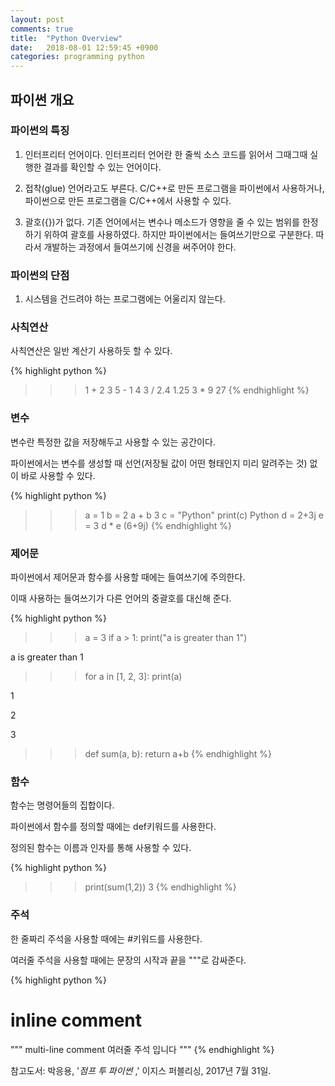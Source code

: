 ```yaml
---
layout: post
comments: true
title:  "Python Overview"
date:   2018-08-01 12:59:45 +0900
categories: programming python
---
```

## 파이썬 개요


### 파이썬의 특징

1. 인터프리터 언어이다. 
인터프리터 언어란 한 줄씩 소스 코드를 읽어서 그때그때 실행한 결과를 확인할 수 있는 언어이다.

2. 접착(glue) 언어라고도 부른다. C/C++로 만든 프로그램을 파이썬에서 사용하거나, 파이썬으로 만든 프로그램을 C/C++에서 사용할 수 있다.

3. 괄호({})가 없다. 기존 언어에서는 변수나 메소드가 영향을 줄 수 있는 범위를 한정하기 위하여 괄호를 사용하였다. 하지만 파이썬에서는 들여쓰기만으로 구분한다. 따라서 개발하는 과정에서 들여쓰기에 신경을 써주어야 한다.

### 파이썬의 단점

1. 시스템을 건드려야 하는 프로그램에는 어울리지 않는다.

### 사칙연산

사칙연산은 일반 계산기 사용하듯 할 수 있다.

{% highlight python %}
>>> 1 + 2
3
>> 5 - 1
4
>>> 3 / 2.4
1.25
>>> 3 * 9
27
{% endhighlight %}

### 변수

변수란 특정한 값을 저장해두고 사용할 수 있는 공간이다.

파이썬에서는 변수를 생성할 때 선언(저장될 값이 어떤 형태인지 미리 알려주는 것) 없이 바로 사용할 수 있다.

{% highlight python %}
>>> a = 1
>>> b = 2
>>> a + b
3
>>> c = "Python"
>>> print(c)
Python
>>> d = 2+3j
>>> e = 3
>>> d * e
(6+9j)
{% endhighlight %}

### 제어문

파이썬에서 제어문과 함수를 사용할 때에는 들여쓰기에 주의한다.

이때 사용하는 들여쓰기가 다른 언어의 중괄호를 대신해 준다.

{% highlight python %}
>>> a = 3
>>> if a > 1:
    print("a is greater than 1")

a is greater than 1
>>> for a in [1, 2, 3]:
    print(a)

1

2

3
>>> def sum(a, b):
    return a+b
{% endhighlight %}

### 함수

함수는 명령어들의 집합이다.

파이썬에서 함수를 정의할 때에는 def키워드를 사용한다.

정의된 함수는 이름과 인자를 통해 사용할 수 있다.

{% highlight python %}
>>> print(sum(1,2))
3
{% endhighlight %}

### 주석

한 줄짜리 주석을 사용할 때에는 #키워드를 사용한다.

여러줄 주석을 사용할 때에는 문장의 시작과 끝을 """로 감싸준다.

{% highlight python %}
# inline comment

"""
multi-line comment
여러줄 주석 입니다
"""
{% endhighlight %}

참고도서: 박응용, '<i>점프 투 파이썬 </i>,' 이지스 퍼블리싱, 2017년 7월 31일.